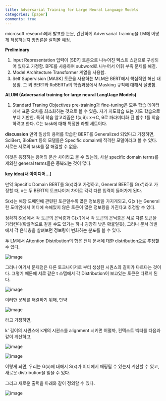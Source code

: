 ```yaml
---
title: Adversarial Training for Large Neural Language Models
categories: [paper]
comments: true
---
```

microsoft research에서 발표한 논문, 간단하게 Adversarial Training을 LM에 어떻게 적용하는지 방법론을 살펴볼 예정.



**Preliminary**

1. Input Representation
   입력이 [SEP] 토큰으로 나누어진 텍스트 스팬으로 구성되어 있다고 가정함. BPE를 사용하여 subword로 나누어서 어휘 부족 문제를 해결.
2. Model Architecture
   Transformer 계열을 사용함.
3. Self Supervision
   [MASK] 토큰을 사용하는 MLM은 BERT에서 핵심적인 혁신 내용임. 그 외 BERT와 RoBERTa의 학습과정에서 Masking 규칙에 대해서 설명함.



**ALUM (Adversarial training for large neural LangUage Models)**

1. Standard Traning Objectives
   pre-training과 fine-tuning은 모두 학습 데이터에서 표준 오차를 최소화하는 것으로 볼 수 있음. 자기 지도학습 또는 지도 학습으로 부터 기반한.
   특히 학습 알고리즘은 f(x,θ): x->C,  θ로 파라미터화 된 함수 f를 학습하려고 한다. C는 task에 대해 특정한 라벨 세트이다.

**discussion**
만약 일상의 용어를 학습한 BERT를 Generalized 되었다고 가정하면, SciBert, BioBert 등의 모델들은 Specific domain에 적격한 모델이라고 볼 수 있다. 서로는 서로의 task를 잘 해결할 수 없음.

이것은 등장하는 용어의 분산 차이라고 볼 수 있는데, 사실 specific domain terms를 제외한 general terms들은 중복되는 것이 많다.



**key idea(내 아이디어...)**

만약 Specific Domain BERT를 S(x)라고 가정하고, General BERT를 G(x')라고 가정할 때, x는 두 BERT의 토크나이저 차이로 각각 다른 입력이 들어가게 된다.

S(x)는 해당 도메인에 관련된 토큰일수록 많은 정보량을 가지게되고, G(x')는 General한 도메인에서 어디에 속해있지 않은 토큰이 많은 정보량을 가진다고 추정할 수 있다.

정확히 S(x)에서 각 토큰의 은닉층과 G(x')에서 각 토큰의 은닉층은 서로 다른 토큰을 가리킨다(확률적으로 같을 수도 있기는 하나 굉장히 낮은 확률일듯), 그러나 문서 레벨에서 각 은닉층을 살펴보면 정보량이 변화하는 분포를 볼 수 있다.

두 LM에서 Attention Distribution의 합은 전체 문서에 대한 distribution으로 추정할 수 있다. 

![image](https://user-images.githubusercontent.com/33983084/111295965-4fab3e00-868f-11eb-8a31-fc00990c3829.png)

그러나 여기서 문제점은 다른 토크나이저로 부터 생성된 시퀀스의 길이가 다르다는 것이다. 그렇기 때문에 서로 같은 t 스텝에서 각 Distribution이 보고있는 토큰은 다르게 된다.

![image](https://user-images.githubusercontent.com/33983084/111295693-04912b00-868f-11eb-9872-625d6474a946.png)

이러한 문제를 해결하기 위해, 만약 

![image](https://user-images.githubusercontent.com/33983084/111295245-816fd500-868e-11eb-89b2-a384d048da2f.png)

라고 가정하면, 

k' 길이의 시퀀스에 k개의 시퀀스를 alignment 시키면 어떨까, 컨텍스트 벡터를 다음과 같이 계산하고, 

![image](https://user-images.githubusercontent.com/33983084/111295145-6735f700-868e-11eb-8a67-8696fa41616e.png)

![image](https://user-images.githubusercontent.com/33983084/111294835-132b1280-868e-11eb-8021-968864c1fbc5.png)

이렇게 되면, 우리는 G(x)에 대해서 S(x)가 어디에서 매핑될 수 있는지 계산할 수 있고, 새로운 distribution을 얻을 수 있다.

그리고 새로운 출력을 아래와 같이 정의할 수 있다.

![image](https://user-images.githubusercontent.com/33983084/111295288-8c2a6a00-868e-11eb-98da-ff2195e14d6f.png)
